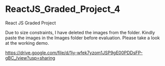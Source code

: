 # ReactJS_Graded_Project_4

React JS Graded Project

Due to size constraints, I have deleted the images from the folder. Kindly paste the images in the Images folder before evaluation. Please take a look at the working demo.

https://drive.google.com/file/d/1jy-wfek7yzom1JSP9gE00PDDsFP-gBC_/view?usp=sharing
